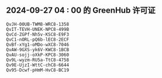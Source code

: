 ## 2024-09-27 04 : 00 的 GreenHub 许可证
```
QvJH-00UB-TWM8-WRC8-1358
QvIT-TEVH-UNEK-NPC8-499B
QvCd-ZGPf-Nh5v-KSC8-E9F3
QvC1-nORL-pQ6b-lEC8-2ECF
QvBf-xYg1-oMDo-wXC8-7046
QvAW-9GXS-yk6V-KWC8-1BCB
QvAU-sojj-oXkP-KPC8-3060
Qv9L-wyzm-RU5a-TtC8-4758
Qv9E-UjzI-WttC-chC8-6644
Qv95-Dcwf-pHmM-HvC8-BC19
```
